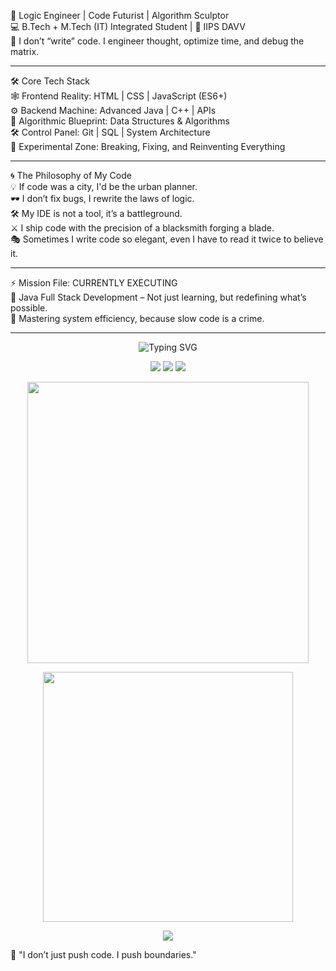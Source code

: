 🚀 Logic Engineer | Code Futurist | Algorithm Sculptor <br>
💻 B.Tech + M.Tech (IT) Integrated Student | 📍 IIPS DAVV <br>
🔮 I don’t “write” code. I engineer thought, optimize time, and debug the matrix.
<br>
<hr>
🛠 Core Tech Stack <br>
🕸 Frontend Reality: HTML | CSS | JavaScript (ES6+) <br>
⚙️ Backend Machine: Advanced Java | C++ | APIs <br>
🧩 Algorithmic Blueprint: Data Structures & Algorithms <br>
🛠 Control Panel: Git | SQL | System Architecture <br>
🔭 Experimental Zone: Breaking, Fixing, and Reinventing Everything<br>
<hr>
🌀 The Philosophy of My Code<br>
💡 If code was a city, I'd be the urban planner.<br>
🕶 I don’t fix bugs, I rewrite the laws of logic.<br>
🛠 My IDE is not a tool, it’s a battleground.<br>
⚔ I ship code with the precision of a blacksmith forging a blade.<br>
🎭 Sometimes I write code so elegant, even I have to read it twice to believe it.<br>
<hr>
⚡ Mission File: CURRENTLY EXECUTING<br>
📌 Java Full Stack Development – Not just learning, but redefining what’s possible.<br>
🎯 Mastering system efficiency, because slow code is a crime.<br>
<hr>
<p align="center">
  <img src="https://readme-typing-svg.demolab.com?font=Fira+Code&weight=600&size=22&pause=1000&color=F71DFF&width=500&lines=🚀+Full+Stack+Developer;🔥+Java+%7C+C%2B%2B+%7C+DSA+Enthusiast;⚡+Building+Scalable+Solutions;🎯+Passionate+Problem+Solver" alt="Typing SVG" />
</p>
<p align="center">
  <img src="https://img.shields.io/badge/Code-Java-informational?style=flat&logo=java&color=F44336">
  <img src="https://img.shields.io/badge/Skills-DSA-blue?style=flat&logo=codechef&color=2962FF">
  <img src="https://img.shields.io/badge/Tech-HTML%20%7C%20CSS%20%7C%20JavaScript-orange?style=flat&logo=javascript&color=FFA000">
</p>
<p align="center">
  <img src="https://github-readme-stats.vercel.app/api?username=Paridhipatidar03&show_icons=true&theme=radical" width="450">
</p>
<p align="center">
  <img src="https://github-readme-stats.vercel.app/api/top-langs/?username=Paridhipatidar03&layout=compact&theme=tokyonight" width="400">
</p>
<p align="center">
  <img src="https://github.com/Paridhipatidar03/Paridhipatidar03/blob/output/github-contribution-grid-snake.svg">
</p>

🔗 "I don’t just push code. I push boundaries."


